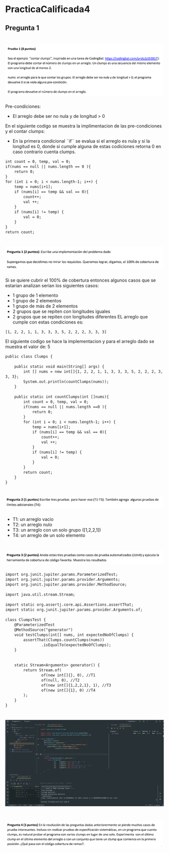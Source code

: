 # PracticaCalificada4

## Pregunta 1
<h1 align="center">
  <img src="https://raw.githubusercontent.com/owamns/PracticaCalificada4/main/files/p1-1.png" alt="Logo SOS">
</h1>

Pre-condiciones:
- El arreglo debe ser no nula y de longitud > 0

En el siguiente codigo se muestra la implimentacion de las pre-condiciones y el contar clumps:
- En la primera condicional ¨if¨ se evalua si el arreglo es nula y si la longitud es 0, donde si cumple alguna de estas codiciones
retorna 0 en caso contrario cuenta clumps.

```
int count = 0, temp, val = 0;
if(nums == null || nums.length == 0 ){
    return 0;
}
for (int i = 0; i < nums.length-1; i++) {
    temp = nums[i+1];
    if (nums[i] == temp && val == 0){
        count++;
        val ++;
    }
    if (nums[i] != temp) {
        val = 0;
    }
}
return count;
```

<h1 align="center">
  <img src="https://raw.githubusercontent.com/owamns/PracticaCalificada4/main/files/p1-2.png" alt="Logo SOS">
</h1>

Si se quiere cubrir el 100% de cobertura entonces algunos casos que se estarian analizan serian los siguientes casos:
- 1 grupo de 1 elemento
- 1 grupo de 2 elementos
- 1 grupo de más de 2 elementos
- 2 grupos que se repiten con longitudes iguales
- 2 grupos que se repiten con longitudes diferentes
EL arreglo que cumple con estas condiciones es:
```
[1, 2, 2, 1, 1, 3, 3, 3, 5, 2, 2, 2, 3, 3, 3]
```
El siguiente codigo se hace la implementacion y para el arreglo dado se muestra el valor de: 5
```
public class Clumps {

    public static void main(String[] args) {
        int [] nums = new int[]{1, 2, 2, 1, 1, 3, 3, 3, 5, 2, 2, 2, 3, 3, 3};
        System.out.println(countClumps(nums));
    }

    public static int countClumps(int []nums){
        int count = 0, temp, val = 0;
        if(nums == null || nums.length ==0 ){
            return 0;
        }
        for (int i = 0; i < nums.length-1; i++) {
            temp = nums[i+1];
            if (nums[i] == temp && val == 0){
                count++;
                val ++;
            }
            if (nums[i] != temp) {
                val = 0;
            }
        }
        return count;
    }
}

```
<h1 align="center">
  <img src="https://raw.githubusercontent.com/owamns/PracticaCalificada4/main/files/p2.png" alt="Logo SOS">
</h1>

- T1: un arreglo vacio
- T2: un arreglo nulo
- T3: un arreglo con un solo grupo ([1,2,2,1])
- T4: un arreglo de un solo elemento

<h1 align="center">
  <img src="https://raw.githubusercontent.com/owamns/PracticaCalificada4/main/files/p1-3.png" alt="Logo SOS">
</h1>

```
import org.junit.jupiter.params.ParameterizedTest;
import org.junit.jupiter.params.provider.Arguments;
import org.junit.jupiter.params.provider.MethodSource;

import java.util.stream.Stream;

import static org.assertj.core.api.Assertions.assertThat;
import static org.junit.jupiter.params.provider.Arguments.of;

class ClumpsTest {
    @ParameterizedTest
    @MethodSource("generator")
    void testClumps(int[] nums, int expectedNoOfClumps) {
        assertThat(Clumps.countClumps(nums))
                .isEqualTo(expectedNoOfClumps);
    }


    static Stream<Arguments> generator() {
        return Stream.of(
                of(new int[]{}, 0), //T1
                of(null, 0), //T2
                of(new int[]{1,2,2,1}, 1), //T3
                of(new int[]{1}, 0) //T4
        );
    }
}
```
<h1 align="center">
  <img src="https://raw.githubusercontent.com/owamns/PracticaCalificada4/main/files/solp4.png" alt="Logo SOS">
</h1>
<h1 align="center">
  <img src="https://raw.githubusercontent.com/owamns/PracticaCalificada4/main/files/p4.png" alt="Logo SOS">
</h1>
